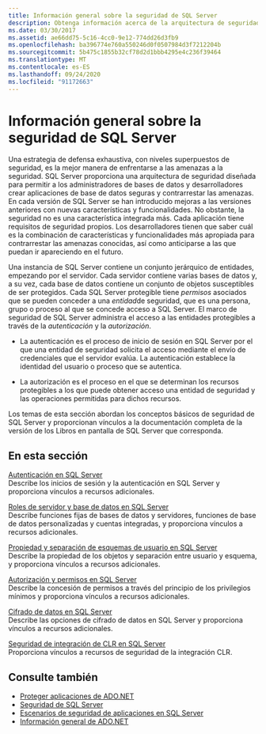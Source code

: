 ```yaml
---
title: Información general sobre la seguridad de SQL Server
description: Obtenga información acerca de la arquitectura de seguridad de SQL Server para saber qué características y funcionalidad contrarrestan las amenazas conocidas y para anticiparse a las amenazas futuras.
ms.date: 03/30/2017
ms.assetid: ae66dd75-5c16-4cc0-9e12-774dd26d3fb9
ms.openlocfilehash: ba396774e760a550246d0f0507984d3f7212204b
ms.sourcegitcommit: 5b475c1855b32cf78d2d1bbb4295e4c236f39464
ms.translationtype: MT
ms.contentlocale: es-ES
ms.lasthandoff: 09/24/2020
ms.locfileid: "91172663"
---
```

# <a name="overview-of-sql-server-security"></a>Información general sobre la seguridad de SQL Server

Una estrategia de defensa exhaustiva, con niveles superpuestos de seguridad, es la mejor manera de enfrentarse a las amenazas a la seguridad. SQL Server proporciona una arquitectura de seguridad diseñada para permitir a los administradores de bases de datos y desarrolladores crear aplicaciones de base de datos seguras y contrarrestar las amenazas. En cada versión de SQL Server se han introducido mejoras a las versiones anteriores con nuevas características y funcionalidades. No obstante, la seguridad no es una característica integrada más. Cada aplicación tiene requisitos de seguridad propios. Los desarrolladores tienen que saber cuál es la combinación de características y funcionalidades más apropiada para contrarrestar las amenazas conocidas, así como anticiparse a las que puedan ir apareciendo en el futuro.  
  
 Una instancia de SQL Server contiene un conjunto jerárquico de entidades, empezando por el servidor. Cada servidor contiene varias bases de datos y, a su vez, cada base de datos contiene un conjunto de objetos susceptibles de ser protegidos. Cada SQL Server protegible tiene *permisos* asociados que se pueden conceder a una *entidad*de seguridad, que es una persona, grupo o proceso al que se concede acceso a SQL Server. El marco de seguridad de SQL Server administra el acceso a las entidades protegibles a través de la *autenticación* y la *autorización*.  
  
- La autenticación es el proceso de inicio de sesión en SQL Server por el que una entidad de seguridad solicita el acceso mediante el envío de credenciales que el servidor evalúa. La autenticación establece la identidad del usuario o proceso que se autentica.  
  
- La autorización es el proceso en el que se determinan los recursos protegibles a los que puede obtener acceso una entidad de seguridad y las operaciones permitidas para dichos recursos.  
  
 Los temas de esta sección abordan los conceptos básicos de seguridad de SQL Server y proporcionan vínculos a la documentación completa de la versión de los Libros en pantalla de SQL Server que corresponda.  
  
## <a name="in-this-section"></a>En esta sección  

 [Autenticación en SQL Server](authentication-in-sql-server.md)  
 Describe los inicios de sesión y la autenticación en SQL Server y proporciona vínculos a recursos adicionales.  
  
 [Roles de servidor y base de datos en SQL Server](server-and-database-roles-in-sql-server.md)  
 Describe funciones fijas de bases de datos y servidores, funciones de base de datos personalizadas y cuentas integradas, y proporciona vínculos a recursos adicionales.  
  
 [Propiedad y separación de esquemas de usuario en SQL Server](ownership-and-user-schema-separation-in-sql-server.md)  
 Describe la propiedad de los objetos y separación entre usuario y esquema, y proporciona vínculos a recursos adicionales.  
  
 [Autorización y permisos en SQL Server](authorization-and-permissions-in-sql-server.md)  
 Describe la concesión de permisos a través del principio de los privilegios mínimos y proporciona vínculos a recursos adicionales.  
  
 [Cifrado de datos en SQL Server](data-encryption-in-sql-server.md)  
 Describe las opciones de cifrado de datos en SQL Server y proporciona vínculos a recursos adicionales.  
  
 [Seguridad de integración de CLR en SQL Server](clr-integration-security-in-sql-server.md)  
 Proporciona vínculos a recursos de seguridad de la integración CLR.  
  
## <a name="see-also"></a>Consulte también

- [Proteger aplicaciones de ADO.NET](../securing-ado-net-applications.md)
- [Seguridad de SQL Server](sql-server-security.md)
- [Escenarios de seguridad de aplicaciones en SQL Server](application-security-scenarios-in-sql-server.md)
- [Información general de ADO.NET](../ado-net-overview.md)
